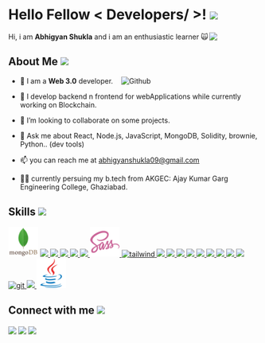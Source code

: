 <h1> Hello Fellow < Developers/ >! <img src = "https://raw.githubusercontent.com/MartinHeinz/MartinHeinz/master/wave.gif" width = 30px> </h1>
<p align='center'>
</p>

<div size='20px'>
  <span>Hi, i am <b>Abhigyan Shukla</b> and i am an enthusiastic learner 🙀</span>
  <img align="right" width="100" src="https://avatars.githubusercontent.com/u/94078836?v=4">
</div>

<h2> About Me <img src = "https://media0.giphy.com/media/KDDpcKigbfFpnejZs6/giphy.gif?cid=ecf05e47oy6f4zjs8g1qoiystc56cu7r9tb8a1fe76e05oty&rid=giphy.gif" width = 100px></h2>

<img width="55%" align="right" alt="Github" src="https://raw.githubusercontent.com/onimur/.github/master/.resources/git-header.svg" />

- 🔭 I am a **Web 3.0** developer.
  
- 🌱 I develop backend n frontend for webApplications while currently working on Blockchain.
  
- 👯 I’m looking to collaborate on some projects.
  
- 💬 Ask me about React, Node.js, JavaScript, MongoDB, Solidity, brownie, Python.. (dev tools)
  
- 📫 you can reach me at abhigyanshukla09@gmail.com

- 👨‍🎓 currently persuing my b.tech from AKGEC: Ajay Kumar Garg Engineering College, Ghaziabad.

<h2> Skills <img src = "https://media2.giphy.com/media/QssGEmpkyEOhBCb7e1/giphy.gif?cid=ecf05e47a0n3gi1bfqntqmob8g9aid1oyj2wr3ds3mg700bl&rid=giphy.gif" width = 32px> </h2>
<a href="" target="_blank" rel="noreferrer"> <img src="https://raw.githubusercontent.com/devicons/devicon/master/icons/mongodb/mongodb-original-wordmark.svg" alt="mongodb" width="60px"/></a> 
<a href="" > <img width ='60px' src ='https://utillities.netlify.app/ToolImages/express.png'> </a>
<a href=""> <img width ='60px' src ='https://raw.githubusercontent.com/rahulbanerjee26/githubAboutMeGenerator/main/icons/reactjs.svg'> </a>
<a href=""> <img width ='60px' src ='https://utillities.netlify.app/ToolImages/nodeJS.jpg'> </a>
<a href= "" <img width ='60px' src ='https://raw.githubusercontent.com/rahulbanerjee26/githubAboutMeGenerator/main/icons/javascript.svg'> </a>
<a href= ""> <img width ='60px' src ='https://raw.githubusercontent.com/rahulbanerjee26/githubAboutMeGenerator/main/icons/html.svg'> </a>
<a href= ""> <img width ='60px' src ='https://raw.githubusercontent.com/rahulbanerjee26/githubAboutMeGenerator/main/icons/css.svg'> </a>
<a href= ""> <img src="https://raw.githubusercontent.com/devicons/devicon/master/icons/sass/sass-original.svg" alt="sass" width="60" </a> 
<a href= ""> <img src="https://www.vectorlogo.zone/logos/tailwindcss/tailwindcss-icon.svg" alt="tailwind" width="60"/> </a>
<a href= ""> <img width ='60px' src ='https://utillities.netlify.app/ToolImages/brownie.jpg'> </a>
<a href= ""> <img width ='60px' src ='https://utillities.netlify.app/ToolImages/hardhat.png'> </a>
<a href= ""> <img width ='60px' src ='https://utillities.netlify.app/ToolImages/ethereumBlockchain.jpg'> </a>
<a href= ""> <img width ='60px' src = 'https://utillities.netlify.app/ToolImages/solidity.png'> </a>
<a href= ""> <img width ='60px' src ='https://utillities.netlify.app/ToolImages/ganache.jpg'> </a>
<a href= ""> <img width ='60px' src ='https://utillities.netlify.app/ToolImages/metamask.png'> </a>
<a href= ""> <img width ='60px' src ='https://utillities.netlify.app/ToolImages/babel.jpg'> </a>
<a href= ""> <img width ='60px' src ='https://utillities.netlify.app/ToolImages/nextJS.png'> </a>
<a href= ""> <img width ='60px' src ='https://utillities.netlify.app/ToolImages/vscode.png'> </a>
<a href= ""> <img src="https://www.vectorlogo.zone/logos/git-scm/git-scm-icon.svg" alt="git" width="60"/> </a>
<a href= ""> <img width ='60px' src ='https://raw.githubusercontent.com/rahulbanerjee26/githubAboutMeGenerator/main/icons/python.svg'> </a>
<a href= ""> <img src="https://raw.githubusercontent.com/devicons/devicon/master/icons/java/java-original.svg" alt="java" width="60"/> </a>


<h2> Connect with me <img src='https://raw.githubusercontent.com/ShahriarShafin/ShahriarShafin/main/Assets/handshake.gif' width="100px"> </h2>
<a href = 'https://twitter.com/pryansh_sh'> <img width = '32px' align= 'center' src="https://raw.githubusercontent.com/rahulbanerjee26/githubAboutMeGenerator/main/icons/twitter.svg"/></a> 
<a href = 'https://github.com/Abhigyan-Sh'> <img width = '32px' align= 'center' src="https://raw.githubusercontent.com/rahulbanerjee26/githubAboutMeGenerator/main/icons/github.svg"/></a>
<a href = 'https://www.linkedin.com/in/abhigyan-shukla-057345252/'> <img width = '32px' align= 'center' src="https://raw.githubusercontent.com/rahulbanerjee26/githubAboutMeGenerator/main/icons/linked-in-alt.svg"/></a>
